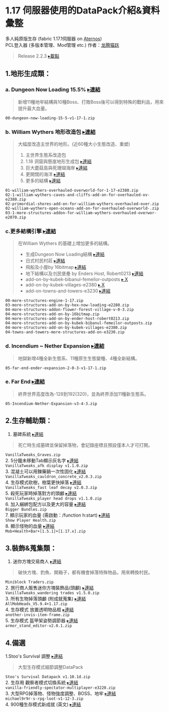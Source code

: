 # 1.17 伺服器使用的DataPack介紹&資料彙整
多人純原版生存 (fabric 1.17.1伺服器 on [Aternos](https://aternos.org))  
PCL登入器 (多版本管理、Mod管理 etc.) 作者：[龙腾猫跃](https://afdian.net/@LTCat)  
> Release 2.2.3 [▸載點](https://wwa.lanzoui.com/itF48uzxokh)
## 1.地形生成類：
### **a. Dungeon Now Loading 15.5%** [▸連結](https://www.planetminecraft.com/data-pack/dungeon-now-loading-5-new-dungeons-5-new-bosses/)
> 新增11種地牢結構與10種Boss、打敗Boss後可以得到特殊的戰利品，用來提升最大血量。  
> 
`00-dungeon-now-loading-15-5-v1-17-1.zip`  

### **b. William Wythers 地形改造包** [▸連結](https://www.planetminecraft.com/data-pack/william-wythers-overhauled-overworld/) 
> 大幅度改造主世界的地形。(近60種大小生態改造、重塑)
> 1. 主世界生態系改造包 
> 2. 1.18 洞窟與懸崖地形生成包 [▸連結](https://www.planetminecraft.com/data-pack/william-wythers-caves-and-cliffs-add-on-for-overhauled-overworld-1-17/)
> 3. 巨大蘑菇島與死珊瑚海岸 [▸連結](https://www.planetminecraft.com/data-pack/overhauled-mushroom-islands-restored-add-on/)
> 4. 更開闊的海洋 [▸連結](https://www.planetminecraft.com/data-pack/william-wythers-overhauled-overworld-terralith-add-on/)  
> 5. 更多的結構 [▸連結](https://www.planetminecraft.com/data-pack/more-structures-add-on-for-william-wythers-overhauled-overworld-1-16-4/)  
>   
`01-william-wythers-overhauled-overworld-for-1-17-e2380.zip`  
`02-1-william-wythers-caves-and-cliffs-add-on-for-overhauled-ov-e2380.zip`  
`02-primordial-shores-add-on-for-william-wythers-overhauled-over.zip`  
`02-william-wythers-open-oceans-add-on-for-overhauled-overworld-.zip`  
`03-1-more-structures-addon-for-william-wythers-overhauled-overwor-e2070.zip`  

### **c.更多結構引擎** [▸連結](https://www.planetminecraft.com/data-pack/more-structures-engine-for-1-17/)
> 在William Wythers 的基礎上增加更多的結構。
> + 生成Dungeon Now Loading結構 [▸連結](https://www.planetminecraft.com/data-pack/dungeon-now-loading-add-on-for-william-wythers-overhauled-overworld-1-17/)
> + 日式村民村莊 [▸連結](https://www.planetminecraft.com/data-pack/flower-forest-villages-addon-for-william-wyther-s-overhauled-overworld/)
> + 飛船及小屋by 16bitmap [▸連結](https://www.planetminecraft.com/data-pack/bitpack-by-16bitmap-add-on-for-william-wythers-overhauled-overworld-1-17/)
> + 地下結構以及刌民堡壘 by Enders Host, Robert0213 [▸連結](https://www.planetminecraft.com/data-pack/dungeons-amp-strongholds-add-on-for-william-wythers-overhauled-overworld-1-17/)
> + add-on-by-kubek-bibanul-femeilor-outposts [▸ X]()
> + add-on-by-kubek-villages-e2380 [▸ X]()
> + add-on-towns-and-towers-e3230 [▸連結](https://www.planetminecraft.com/data-pack/more-villlages-add-on-for-william-wythers-overhauled-overworld-1-17/)  
> 
`00-more-structures-engine-1-17.zip`  
`03-more-structures-add-on-by-hex-now-loading-e2280.zip`  
`04-more-structures-addon-flower-forest-village-v-0-3.zip`  
`04-more-structures-add-on-by-16bitmap.zip`  
`04-more-structures-add-on-by-ender-host-robert0213.zip`  
`04-more-structures-add-on-by-kubek-bibanul-femeilor-outposts.zip`  
`04-more-structures-add-on-by-kubek-villages-e2380.zip`  
`04-towns-and-towers-more-structures-add-on-e3230.zip`  

### **d. Incendium ~ Nether Expansion** [▸連結](https://www.planetminecraft.com/data-pack/incendium-nether-expansion/) 
> 地獄新增4種全新生態系、11種原生生態變種、4種全新結構。  
> 
`05-far-end-ender-expansion-2-0-3-v1-17-1.zip`  
### **e. Far End** [▸連結](https://www.planetminecraft.com/data-pack/far-end-ender-expansion-datapack-v0-1/) 
> 終界世界高度改為-128到192(320)，並為終界添加11種新生態系。  
> 
`05-Incendium-Nether-Expansion-v3-4-3.zip`  


## 2.生存輔助類：
1. 墓碑系統 [▸連結](https://vanillatweaks.net/picker/datapacks/)
> 死亡時生成墓碑並保留掉落物，會記錄座標且預設僅本人才可打開。  
> 
`VanillaTweaks_Graves.zip`  
2. 5分鐘未移動Tab顯示灰名字 [▸連結](https://vanillatweaks.net/picker/datapacks/)  
`VanillaTweaks_afk display v1.1.0.zip`  
3. 混凝土可以用鍊藥鍋一次性固化 [▸連結](https://vanillatweaks.net/picker/datapacks/)  
`VanillaTweaks_cauldron_concrete_v2.0.3.zip`  
4. 生存模式砍樹，樹葉更快掉落 [▸連結](https://vanillatweaks.net/picker/datapacks/)  
`VanillaTweaks_fast leaf decay v2.0.3.zip`  
5. 殺死玩家時掉落對方的頭顱 [▸連結](https://vanillatweaks.net/picker/datapacks/)  
`VanillaTweaks_player head drops v1.1.0.zip`  
6. 加入綑綁包配方以及更大的容量 [▸連結](https://www.planetminecraft.com/data-pack/bigger-bundles-more-bundle-storage-1-17x/)  
`Bigger Bundles.zip`  
7. 顯示玩家的血量 (需啟動：/function h:start) [▸連結](https://www.planetminecraft.com/data-pack/health/)  
`Show Player Health.zip`  
8. 顯示怪物的血量 [▸連結](https://www.curseforge.com/minecraft/customization/mob-health-bar-dp)  
`Mob+Health+Bar+[1.5.1]+[1.17.x].zip`  


## 3.裝飾&蒐集類：
1. 迷你方塊交易商人 [▸連結](https://www.planetminecraft.com/data-pack/miniblock-traders/)
> 破快方塊、釣魚、開箱子，都有機會掉落特殊物品，用來轉換村民。  
> 
`Miniblock Traders.zip`  
2. 旅行商人販售迷你方塊裝飾品(頭顱) [▸連結](https://vanillatweaks.net/picker/datapacks/)  
`VanillaTweaks_wandering trades v1.5.0.zip`  
3. 所有生物掉落頭顱 (附成就蒐集) [▸連結](https://www.curseforge.com/minecraft/customization/all-mob-heads?__cf_chl_jschl_tk__=UtEeoc7I8cQi.fid.Onj76EIA8lNs6FYQXxYaadfwm4-1637952556-0-gaNycGzNDL0)  
`AllMobHeads_V5.9.4+1.17.zip`  
4. 生存模式 放置透明物品框 [▸連結](https://www.planetminecraft.com/data-pack/another-invisible-item-frame-pack-use-shears-to-make-disappear/)  
`another-invis-item-frame.zip`  
5. 生存模式 盔甲架姿勢調節器 [▸連結](https://www.planetminecraft.com/data-pack/armor-stand-editor/)  
`armor_stand_editor-v2.0.1.zip`  


## 4.備選
1.Stoo's Survival 調整 [▸連結](https://www.planetminecraft.com/data-pack/stoo-s-subtle-survival-improvements-combat-health-mobs-recipes-exploration/)  
> 大型生存模式細節調整DataPack  
> 
`Stoo's Survival Datapack v1.10.1d.zip`  
2. 生存用 觀察者模式切換系統 [▸連結](https://www.planetminecraft.com/data-pack/smp-friendly-spectator/)  
`vanilla-friendly-spectator-multiplayer-e3220.zip`  
3. 大型RPG掉落物、怪物強度調整、BOSS、地牢 [▸連結](https://www.planetminecraft.com/data-pack/rpg-loot-data-pack/)  
`michael9r9r-s-rpg-loot-v1-12-3.zip`  
4. 900種生存模式新成就 (英文) [▸連結](https://www.planetminecraft.com/data-pack/blazeandcave-s-advancements-pack-1-12/)
